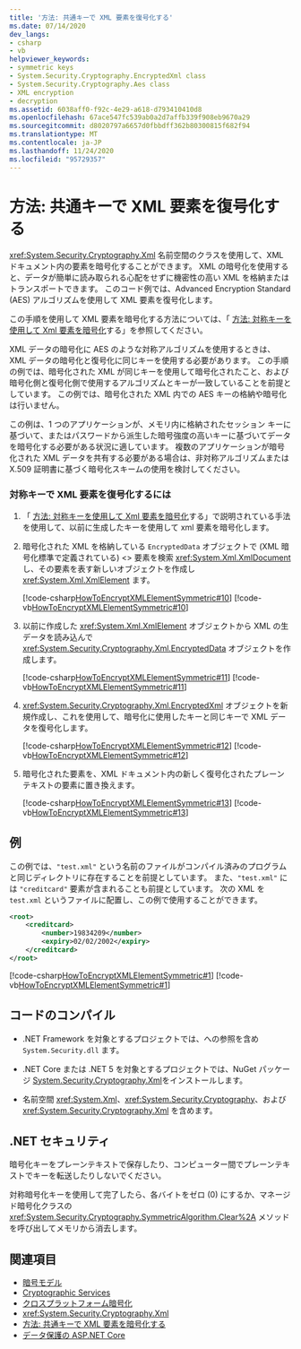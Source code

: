 ```yaml
---
title: '方法: 共通キーで XML 要素を復号化する'
ms.date: 07/14/2020
dev_langs:
- csharp
- vb
helpviewer_keywords:
- symmetric keys
- System.Security.Cryptography.EncryptedXml class
- System.Security.Cryptography.Aes class
- XML encryption
- decryption
ms.assetid: 6038aff0-f92c-4e29-a618-d793410410d8
ms.openlocfilehash: 67ace547fc539ab0a2d7affb339f908eb9670a29
ms.sourcegitcommit: d8020797a6657d0fbbdff362b80300815f682f94
ms.translationtype: MT
ms.contentlocale: ja-JP
ms.lasthandoff: 11/24/2020
ms.locfileid: "95729357"
---
```

# <a name="how-to-decrypt-xml-elements-with-symmetric-keys"></a>方法: 共通キーで XML 要素を復号化する

<xref:System.Security.Cryptography.Xml> 名前空間のクラスを使用して、XML ドキュメント内の要素を暗号化することができます。  XML の暗号化を使用すると、データが簡単に読み取られる心配をせずに機密性の高い XML を格納またはトランスポートできます。  このコード例では、Advanced Encryption Standard (AES) アルゴリズムを使用して XML 要素を復号化します。
  
 この手順を使用して XML 要素を暗号化する方法については、「 [方法: 対称キーを使用して Xml 要素を暗号化](how-to-encrypt-xml-elements-with-symmetric-keys.md)する」を参照してください。  
  
 XML データの暗号化に AES のような対称アルゴリズムを使用するときは、XML データの暗号化と復号化に同じキーを使用する必要があります。  この手順の例では、暗号化された XML が同じキーを使用して暗号化されたこと、および暗号化側と復号化側で使用するアルゴリズムとキーが一致していることを前提としています。  この例では、暗号化された XML 内での AES キーの格納や暗号化は行いません。  
  
 この例は、1 つのアプリケーションが、メモリ内に格納されたセッション キーに基づいて、またはパスワードから派生した暗号強度の高いキーに基づいてデータを暗号化する必要がある状況に適しています。  複数のアプリケーションが暗号化された XML データを共有する必要がある場合は、非対称アルゴリズムまたは X.509 証明書に基づく暗号化スキームの使用を検討してください。  
  
### <a name="to-decrypt-an-xml-element-with-a-symmetric-key"></a>対称キーで XML 要素を復号化するには  
  
1. 「 [方法: 対称キーを使用して Xml 要素を暗号化](how-to-encrypt-xml-elements-with-symmetric-keys.md)する」で説明されている手法を使用して、以前に生成したキーを使用して xml 要素を暗号化します。  
  
2. 暗号化された XML を格納している `EncryptedData` オブジェクトで (XML 暗号化標準で定義されている) <> 要素を検索 <xref:System.Xml.XmlDocument> し、その要素を表す新しいオブジェクトを作成し <xref:System.Xml.XmlElement> ます。  
  
     [!code-csharp[HowToEncryptXMLElementSymmetric#10](../../../samples/snippets/csharp/VS_Snippets_CLR/HowToEncryptXMLElementSymmetric/cs/sample.cs#10)]
     [!code-vb[HowToEncryptXMLElementSymmetric#10](../../../samples/snippets/visualbasic/VS_Snippets_CLR/HowToEncryptXMLElementSymmetric/vb/sample.vb#10)]  
  
3. 以前に作成した <xref:System.Xml.XmlElement> オブジェクトから XML の生データを読み込んで <xref:System.Security.Cryptography.Xml.EncryptedData> オブジェクトを作成します。  
  
     [!code-csharp[HowToEncryptXMLElementSymmetric#11](../../../samples/snippets/csharp/VS_Snippets_CLR/HowToEncryptXMLElementSymmetric/cs/sample.cs#11)]
     [!code-vb[HowToEncryptXMLElementSymmetric#11](../../../samples/snippets/visualbasic/VS_Snippets_CLR/HowToEncryptXMLElementSymmetric/vb/sample.vb#11)]  
  
4. <xref:System.Security.Cryptography.Xml.EncryptedXml> オブジェクトを新規作成し、これを使用して、暗号化に使用したキーと同じキーで XML データを復号化します。  
  
     [!code-csharp[HowToEncryptXMLElementSymmetric#12](../../../samples/snippets/csharp/VS_Snippets_CLR/HowToEncryptXMLElementSymmetric/cs/sample.cs#12)]
     [!code-vb[HowToEncryptXMLElementSymmetric#12](../../../samples/snippets/visualbasic/VS_Snippets_CLR/HowToEncryptXMLElementSymmetric/vb/sample.vb#12)]  
  
5. 暗号化された要素を、XML ドキュメント内の新しく復号化されたプレーンテキストの要素に置き換えます。  
  
     [!code-csharp[HowToEncryptXMLElementSymmetric#13](../../../samples/snippets/csharp/VS_Snippets_CLR/HowToEncryptXMLElementSymmetric/cs/sample.cs#13)]
     [!code-vb[HowToEncryptXMLElementSymmetric#13](../../../samples/snippets/visualbasic/VS_Snippets_CLR/HowToEncryptXMLElementSymmetric/vb/sample.vb#13)]  
  
## <a name="example"></a>例  

 この例では、`"test.xml"` という名前のファイルがコンパイル済みのプログラムと同じディレクトリに存在することを前提としています。  また、`"test.xml"` には `"creditcard"` 要素が含まれることも前提としています。  次の XML を `test.xml` というファイルに配置し、この例で使用することができます。  
  
```xml  
<root>  
    <creditcard>  
        <number>19834209</number>  
        <expiry>02/02/2002</expiry>  
    </creditcard>  
</root>  
```  
  
 [!code-csharp[HowToEncryptXMLElementSymmetric#1](../../../samples/snippets/csharp/VS_Snippets_CLR/HowToEncryptXMLElementSymmetric/cs/sample.cs#1)]
 [!code-vb[HowToEncryptXMLElementSymmetric#1](../../../samples/snippets/visualbasic/VS_Snippets_CLR/HowToEncryptXMLElementSymmetric/vb/sample.vb#1)]  
  
## <a name="compiling-the-code"></a>コードのコンパイル  
  
- .NET Framework を対象とするプロジェクトでは、への参照を含め `System.Security.dll` ます。

- .NET Core または .NET 5 を対象とするプロジェクトでは、NuGet パッケージ [System.Security.Cryptography.Xml](https://www.nuget.org/packages/System.Security.Cryptography.Xml)をインストールします。
  
- 名前空間 <xref:System.Xml>、<xref:System.Security.Cryptography>、および <xref:System.Security.Cryptography.Xml> を含めます。  
  
## <a name="net-security"></a>.NET セキュリティ
  
暗号化キーをプレーンテキストで保存したり、コンピューター間でプレーンテキストでキーを転送したりしないでください。  
  
対称暗号化キーを使用して完了したら、各バイトをゼロ (0) にするか、マネージド暗号化クラスの <xref:System.Security.Cryptography.SymmetricAlgorithm.Clear%2A> メソッドを呼び出してメモリから消去します。  
  
## <a name="see-also"></a>関連項目

- [暗号モデル](cryptography-model.md)
- [Cryptographic Services](cryptographic-services.md)
- [クロスプラットフォーム暗号化](cross-platform-cryptography.md)
- <xref:System.Security.Cryptography.Xml>
- [方法: 共通キーで XML 要素を暗号化する](how-to-encrypt-xml-elements-with-symmetric-keys.md)
- [データ保護の ASP.NET Core](/aspnet/core/security/data-protection/introduction)
